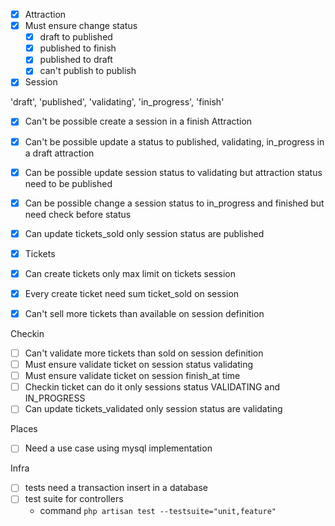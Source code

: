 
- [x] Attraction
- [x] Must ensure change status 
  - [x] draft to published
  - [x] published to finish
  - [x] published to draft
  - [x] can't publish to publish

- [x] Session

'draft', 'published', 'validating', 'in_progress', 'finish'

- [x] Can't be possible create a session in a finish Attraction
- [x] Can't be possible update a status to published, validating, in_progress in a draft attraction
- [x] Can be possible update session status to validating but attraction status need to be published
- [x] Can be possible change a session status to in_progress and finished but need check before status
- [x] Can update tickets_sold only session status are published

- [x] Tickets
- [x] Can create tickets only max limit on tickets session 
- [x] Every create ticket need sum ticket_sold on session
- [x] Can't sell more tickets than available on session definition

Checkin
- [ ] Can't validate more tickets than sold on session definition
- [ ] Must ensure validate ticket on session status validating
- [ ] Must ensure validate ticket on session finish_at time
- [ ] Checkin ticket can do it only sessions status VALIDATING and IN_PROGRESS
- [ ] Can update tickets_validated only session status are validating

Places 
- [ ] Need a use case using mysql implementation

Infra 
- [ ] tests need a transaction insert in a database
- [ ] test suite for controllers
  - command  ```php artisan test --testsuite="unit,feature"```



